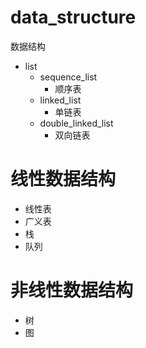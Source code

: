 # data_structure
数据结构

- list
  - sequence_list
    - 顺序表
  - linked_list
    - 单链表
  - double_linked_list
    - 双向链表
    

# 线性数据结构

- 线性表
- 广义表
- 栈
- 队列


# 非线性数据结构

- 树
- 图